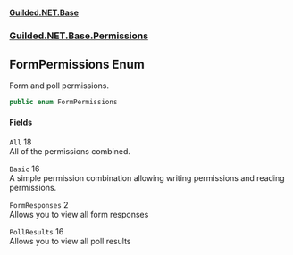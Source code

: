 #### [Guilded.NET.Base](Guilded_NET_Base.md 'Guilded.NET.Base')
### [Guilded.NET.Base.Permissions](Guilded_NET_Base.md#Guilded_NET_Base_Permissions 'Guilded.NET.Base.Permissions')
## FormPermissions Enum
Form and poll permissions.  
```csharp
public enum FormPermissions

```
#### Fields
<a name='Guilded_NET_Base_Permissions_FormPermissions_All'></a>
`All` 18  
All of the permissions combined.  
  
<a name='Guilded_NET_Base_Permissions_FormPermissions_Basic'></a>
`Basic` 16  
A simple permission combination allowing writing permissions and reading permissions.  
  
<a name='Guilded_NET_Base_Permissions_FormPermissions_FormResponses'></a>
`FormResponses` 2  
Allows you to view all form responses  
  
<a name='Guilded_NET_Base_Permissions_FormPermissions_PollResults'></a>
`PollResults` 16  
Allows you to view all poll results  
  
